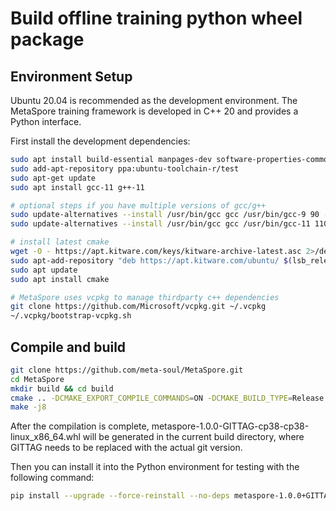 # Build offline training python wheel package

## Environment Setup
Ubuntu 20.04 is recommended as the development environment. The MetaSpore training framework is developed in C++ 20 and provides a Python interface.

First install the development dependencies: 
```bash
sudo apt install build-essential manpages-dev software-properties-common curl zip unzip tar pkg-config bison flex python3-dev
sudo add-apt-repository ppa:ubuntu-toolchain-r/test
sudo apt-get update
sudo apt install gcc-11 g++-11

# optional steps if you have multiple versions of gcc/g++
sudo update-alternatives --install /usr/bin/gcc gcc /usr/bin/gcc-9 90 --slave /usr/bin/g++ g++ /usr/bin/g++-9 --slave /usr/bin/gcov gcov /usr/bin/gcov-9 --slave /usr/bin/gcc-ar gcc-ar /usr/bin/gcc-ar-9 --slave /usr/bin/gcc-ranlib gcc-ranlib /usr/bin/gcc-ranlib-9
sudo update-alternatives --install /usr/bin/gcc gcc /usr/bin/gcc-11 110 --slave /usr/bin/g++ g++ /usr/bin/g++-11 --slave /usr/bin/gcov gcov /usr/bin/gcov-11 --slave /usr/bin/gcc-ar gcc-ar /usr/bin/gcc-ar-11 --slave /usr/bin/gcc-ranlib gcc-ranlib /usr/bin/gcc-ranlib-11

# install latest cmake
wget -O - https://apt.kitware.com/keys/kitware-archive-latest.asc 2>/dev/null | gpg --dearmor - | sudo tee /etc/apt/trusted.gpg.d/kitware.gpg >/dev/null 
sudo apt-add-repository "deb https://apt.kitware.com/ubuntu/ $(lsb_release -cs) main" 
sudo apt update
sudo apt install cmake

# MetaSpore uses vcpkg to manage thirdparty c++ dependencies
git clone https://github.com/Microsoft/vcpkg.git ~/.vcpkg
~/.vcpkg/bootstrap-vcpkg.sh
```

## Compile and build
```bash
git clone https://github.com/meta-soul/MetaSpore.git
cd MetaSpore
mkdir build && cd build
cmake .. -DCMAKE_EXPORT_COMPILE_COMMANDS=ON -DCMAKE_BUILD_TYPE=Release -DCMAKE_TOOLCHAIN_FILE=~/.vcpkg/scripts/buildsystems/vcpkg.cmake -DENABLE_TESTS=OFF -DBUILD_SERVING_BIN=OFF
make -j8
```

After the compilation is complete, metaspore-1.0.0-GITTAG-cp38-cp38-linux_x86_64.whl will be generated in the current build directory, where GITTAG needs to be replaced with the actual git version.

Then you can install it into the Python environment for testing with the following command:
```bash
pip install --upgrade --force-reinstall --no-deps metaspore-1.0.0+GITTAG-cp38-cp38-linux_x86_64.whl
```